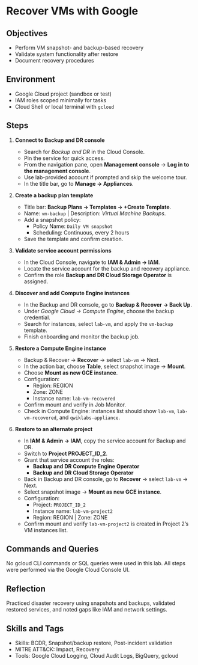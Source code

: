 # Recover VMs with Google

## Objectives
- Perform VM snapshot- and backup-based recovery
- Validate system functionality after restore
- Document recovery procedures

## Environment
- Google Cloud project (sandbox or test)
- IAM roles scoped minimally for tasks
- Cloud Shell or local terminal with `gcloud`

## Steps
1. **Connect to Backup and DR console**
   - Search for *Backup and DR* in the Cloud Console.
   - Pin the service for quick access.
   - From the navigation pane, open **Management console** → **Log in to the management console**.
   - Use lab-provided account if prompted and skip the welcome tour.
   - In the title bar, go to **Manage → Appliances**.

2. **Create a backup plan template**
   - Title bar: **Backup Plans → Templates → +Create Template**.
   - Name: `vm-backup` | Description: *Virtual Machine Backups*.
   - Add a snapshot policy:
     - Policy Name: `Daily VM snapshot`
     - Scheduling: Continuous, every 2 hours
   - Save the template and confirm creation.

3. **Validate service account permissions**
   - In the Cloud Console, navigate to **IAM & Admin → IAM**.
   - Locate the service account for the backup and recovery appliance.
   - Confirm the role **Backup and DR Cloud Storage Operator** is assigned.

4. **Discover and add Compute Engine instances**
   - In the Backup and DR console, go to **Backup & Recover → Back Up**.
   - Under *Google Cloud → Compute Engine*, choose the backup credential.
   - Search for instances, select `lab-vm`, and apply the `vm-backup` template.
   - Finish onboarding and monitor the backup job.

5. **Restore a Compute Engine instance**
   - Backup & Recover → **Recover** → select `lab-vm` → Next.
   - In the action bar, choose **Table**, select snapshot image → **Mount**.
   - Choose **Mount as new GCE instance**.
   - Configuration:
     - Region: REGION
     - Zone: ZONE
     - Instance name: `lab-vm-recovered`
   - Confirm mount and verify in Job Monitor.
   - Check in Compute Engine: instances list should show `lab-vm`, `lab-vm-recovered`, and `qwiklabs-appliance`.

6. **Restore to an alternate project**
   - In **IAM & Admin → IAM**, copy the service account for Backup and DR.
   - Switch to **Project PROJECT_ID_2**.
   - Grant that service account the roles:
     - **Backup and DR Compute Engine Operator**
     - **Backup and DR Cloud Storage Operator**
   - Back in Backup and DR console, go to **Recover** → select `lab-vm` → Next.
   - Select snapshot image → **Mount as new GCE instance**.
   - Configuration:
     - Project: `PROJECT_ID_2`
     - Instance name: `lab-vm-project2`
     - Region: REGION | Zone: ZONE
   - Confirm mount and verify `lab-vm-project2` is created in Project 2’s VM instances list.

## Commands and Queries

No gcloud CLI commands or SQL queries were used in this lab. All steps were performed via the Google Cloud Console UI.

## Reflection
Practiced disaster recovery using snapshots and backups, validated restored services, and noted gaps like IAM and network settings.

## Skills and Tags
- Skills: BCDR, Snapshot/backup restore, Post-incident validation
- MITRE ATT&CK: Impact, Recovery
- Tools: Google Cloud Logging, Cloud Audit Logs, BigQuery, gcloud
